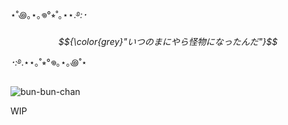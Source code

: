 ⋆˚꩜｡⋆｡𖦹°⭒˚｡⋆⋆.࿔*:･ $${\color{grey}"いつのまにやら怪物になったんだ"}$$ ･:*࿔.⋆⋆｡˚⭒°𖦹｡⋆｡꩜˚⋆

![bun-bun-chan](https://github.com/user-attachments/assets/6755ed02-3779-49b7-b5e7-dfa87e2b1291)

WIP
